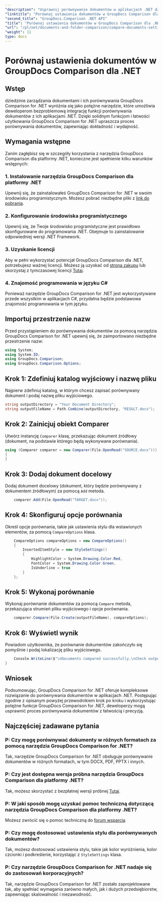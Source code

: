 ```yaml
---
"description": "Usprawnij porównywanie dokumentów w aplikacjach .NET dzięki GroupDocs Comparison. Porównuj dokumenty bez wysiłku dzięki zaawansowanym funkcjom."
"linktitle": "Porównaj ustawienia dokumentów w GroupDocs Comparison dla .NET"
"second_title": "GroupDocs.Comparison .NET API"
"title": "Porównaj ustawienia dokumentów w GroupDocs Comparison dla .NET"
"url": "/pl/net/documents-and-folder-comparison/compare-documents-settings-dotnet/"
"weight": 11
type: docs
---
```

# Porównaj ustawienia dokumentów w GroupDocs Comparison dla .NET

## Wstęp
dziedzinie zarządzania dokumentami i ich porównywania GroupDocs Comparison for .NET wyróżnia się jako potężne narzędzie, które umożliwia deweloperom bezproblemową integrację funkcji porównywania dokumentów z ich aplikacjami .NET. Dzięki solidnym funkcjom i łatwości użytkowania GroupDocs Comparison for .NET upraszcza proces porównywania dokumentów, zapewniając dokładność i wydajność.
## Wymagania wstępne
Zanim zagłębisz się w szczegóły korzystania z narzędzia GroupDocs Comparison dla platformy .NET, konieczne jest spełnienie kilku warunków wstępnych:
### 1. Instalowanie narzędzia GroupDocs Comparison dla platformy .NET
Upewnij się, że zainstalowałeś GroupDocs Comparison for .NET w swoim środowisku programistycznym. Możesz pobrać niezbędne pliki z [link do pobrania](https://releases.groupdocs.com/comparison/net/).
### 2. Konfigurowanie środowiska programistycznego
Upewnij się, że Twoje środowisko programistyczne jest prawidłowo skonfigurowane do programowania .NET. Obejmuje to zainstalowanie odpowiedniej wersji .NET Framework.
### 3. Uzyskanie licencji
Aby w pełni wykorzystać potencjał GroupDocs Comparison dla .NET, potrzebujesz ważnej licencji. Możesz ją uzyskać od [strona zakupu](https://purchase.groupdocs.com/buy) lub skorzystaj z tymczasowej licencji [Tutaj](https://purchase.groupdocs.com/temporary-license/).
### 4. Znajomość programowania w języku C#
Ponieważ narzędzie GroupDocs Comparison for .NET jest wykorzystywane przede wszystkim w aplikacjach C#, przydatna będzie podstawowa znajomość programowania w tym języku.

## Importuj przestrzenie nazw
Przed przystąpieniem do porównywania dokumentów za pomocą narzędzia GroupDocs Comparison for .NET upewnij się, że zaimportowano niezbędne przestrzenie nazw:
```csharp
using System;
using System.IO;
using GroupDocs.Comparison;
using GroupDocs.Comparison.Options;
```
## Krok 1: Zdefiniuj katalog wyjściowy i nazwę pliku
Najpierw zdefiniuj katalog, w którym chcesz zapisać porównywany dokument i podaj nazwę pliku wyjściowego.
```csharp
string outputDirectory = "Your Document Directory";
string outputFileName = Path.Combine(outputDirectory, "RESULT.docx");
```
## Krok 2: Zainicjuj obiekt Comparer
Utwórz instancję `Comparer` klasę, przekazując dokument źródłowy (dokument, na podstawie którego będą wykonywane porównania).
```csharp
using (Comparer comparer = new Comparer(File.OpenRead("SOURCE.docx")))
{
}
```
## Krok 3: Dodaj dokument docelowy
Dodaj dokument docelowy (dokument, który będzie porównywany z dokumentem źródłowym) za pomocą `Add` metoda.
```csharp
    comparer.Add(File.OpenRead("TARGET.docx"));
```
## Krok 4: Skonfiguruj opcje porównania
Określ opcje porównania, takie jak ustawienia stylu dla wstawionych elementów, za pomocą `CompareOptions` klasa.
```csharp
    CompareOptions compareOptions = new CompareOptions()
    {
        InsertedItemStyle = new StyleSettings()
        {
            HighlightColor = System.Drawing.Color.Red,
            FontColor = System.Drawing.Color.Green,
            IsUnderline = true
        }
    };
```
## Krok 5: Wykonaj porównanie
Wykonaj porównanie dokumentów za pomocą `Compare` metoda, przekazująca strumień pliku wyjściowego i opcje porównania.
```csharp
    comparer.Compare(File.Create(outputFileName), compareOptions);
```
## Krok 6: Wyświetl wynik
Powiadom użytkownika, że porównanie dokumentów zakończyło się pomyślnie i podaj lokalizację pliku wyjściowego.
```csharp
    Console.WriteLine($"\nDocuments compared successfully.\nCheck output in {Directory.GetCurrentDirectory()}.");
}
```

## Wniosek
Podsumowując, GroupDocs Comparison for .NET oferuje kompleksowe rozwiązanie do porównywania dokumentów w aplikacjach .NET. Postępując zgodnie z opisanym powyżej przewodnikiem krok po kroku i wykorzystując potężne funkcje GroupDocs Comparison for .NET, deweloperzy mogą usprawnić proces porównywania dokumentów z łatwością i precyzją.
## Najczęściej zadawane pytania
### P: Czy mogę porównywać dokumenty w różnych formatach za pomocą narzędzia GroupDocs Comparison for .NET?
Tak, narzędzie GroupDocs Comparison for .NET obsługuje porównywanie dokumentów w różnych formatach, w tym DOCX, PDF, PPTX i innych.
### P: Czy jest dostępna wersja próbna narzędzia GroupDocs Comparison dla platformy .NET?
Tak, możesz skorzystać z bezpłatnej wersji próbnej [Tutaj](https://releases.groupdocs.com/).
### P: W jaki sposób mogę uzyskać pomoc techniczną dotyczącą narzędzia GroupDocs Comparison dla platformy .NET?
Możesz zwrócić się o pomoc techniczną do [forum wsparcia](https://forum.groupdocs.com/c/comparison/12).
### P: Czy mogę dostosować ustawienia stylu dla porównywanych dokumentów?
Tak, możesz dostosować ustawienia stylu, takie jak kolor wyróżnienia, kolor czcionki i podkreślenie, korzystając z `StyleSettings` klasa.
### P: Czy narzędzie GroupDocs Comparison for .NET nadaje się do zastosowań korporacyjnych?
Tak, narzędzie GroupDocs Comparison for .NET zostało zaprojektowane tak, aby spełniać wymagania zarówno małych, jak i dużych przedsiębiorstw, zapewniając skalowalność i niezawodność.